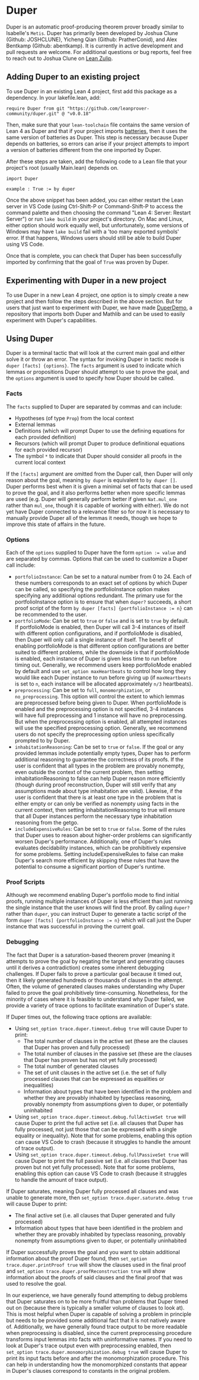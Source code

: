 # Duper

Duper is an automatic proof-producing theorem prover broadly similar to Isabelle's `Metis`. Duper has primarily been developed by Joshua Clune (Github: JOSHCLUNE), Yicheng Qian (Github: PratherConid), and Alex Bentkamp (Github: abentkamp). It is currently in active development and pull requests are welcome. For additional questions or bug reports, feel free to reach out to Joshua Clune on [Lean Zulip](https://leanprover.zulipchat.com).

## Adding Duper to an existing project

To use Duper in an existing Lean 4 project, first add this package as a dependency. In your lakefile.lean, add:

```lean
require Duper from git "https://github.com/leanprover-community/duper.git" @ "v0.0.18"
```

Then, make sure that your `lean-toolchain` file contains the same version of Lean 4 as Duper and that if your project imports [batteries](https://github.com/leanprover-community/batteries), then it uses the same version of batteries as Duper. This step is necessary because Duper depends on batteries, so errors can arise if your project attempts to import a version of batteries different from the one imported by Duper.

After these steps are taken, add the following code to a Lean file that your project's root (usually Main.lean) depends on.
```lean
import Duper

example : True := by duper
```

Once the above snippet has been added, you can either restart the Lean server in VS Code (using Ctrl-Shift-P or Command-Shift-P to access the command palette and then choosing the command "Lean 4: Server: Restart Server") or run `lake build` in your project's directory. On Mac and Linux, either option should work equally well, but unfortunately, some versions of Windows may have `lake build` fail with a 'too many exported symbols' error. If that happens, Windows users should still be able to build Duper using VS Code.

Once that is complete, you can check that Duper has been successfully imported by confirming that the goal of `True` was proven by Duper.

## Experimenting with Duper in a new project

To use Duper in a new Lean 4 project, one option is to simply create a new project and then follow the steps described in the above section. But for users that just want to experiment with Duper, we have made [DuperDemo](https://github.com/JOSHCLUNE/DuperDemo), a repository that imports both Duper and Mathlib and can be used to easily experiment with Duper's capabilities.

## Using Duper

Duper is a terminal tactic that will look at the current main goal and either solve it or throw an error. The syntax for invoking Duper in tactic mode is `duper [facts] {options}`. The `facts` argument is used to indicate which lemmas or propositions Duper should attempt to use to prove the goal, and the `options` argument is used to specify how Duper should be called.

### Facts

The `facts` supplied to Duper are separated by commas and can include:
- Hypotheses (of type `Prop`) from the local context
- External lemmas
- Definitions (which will prompt Duper to use the defining equations for each provided definition)
- Recursors (which will prompt Duper to produce definitional equations for each provided recursor)
- The symbol `*` to indicate that Duper should consider all proofs in the current local context

If the `[facts]` argument are omitted from the Duper call, then Duper will only reason about the goal, meaning `by duper` is equivalent to `by duper []`. Duper performs best when it is given a minimal set of facts that can be used to prove the goal, and it also performs better when more specific lemmas are used (e.g. Duper will generally perform better if given `Nat.mul_one` rather than `mul_one`, though it is capable of working with either). We do not yet have Duper connected to a relevance filter so for now it is necessary to manually provide Duper all of the lemmas it needs, though we hope to improve this state of affairs in the future.

### Options

Each of the `options` supplied to Duper have the form `option := value` and are separated by commas. Options that can be used to customize a Duper call include:
- `portfolioInstance`: Can be set to a natural number from 0 to 24. Each of these numbers corresponds to an exact set of options by which Duper can be called, so specifying the portfolioInstance option makes specifying any additional options redundant. The primary use for the portfolioInstance option is to ensure that when `duper?` succeeds, a short proof script of the form `by duper [facts] {portfolioInstance := n}` can be recommended to the user.
- `portfolioMode`: Can be set to `true` or `false` and is set to `true` by default. If portfolioMode is enabled, then Duper will call 3-4 instances of itself with different option configurations, and if portfolioMode is disabled, then Duper will only call a single instance of itself. The benefit of enabling portfolioMode is that different option configurations are better suited to different problems, while the downside is that if portfolioMode is enabled, each instance of Duper is given less time to run before timing out. Generally, we recommend users keep portfolioMode enabled by default and use `set_option maxHeartbeats` to control how long they would like each Duper instance to run before giving up (if `maxHeartbeats` is set to `n`, each instance will be allocated approximately `n/3` heartbeats).
- `preprocessing`: Can be set to `full`, `monomorphization`, or `no_preprocessing`. This option will control the extent to which lemmas are preprocessed before being given to Duper. When portfolioMode is enabled and the preprocessing option is not specified, 3-4 instances will have full preprocessing and 1 instance will have no preprocessing. But when the preprocessing option is enabled, all attempted instances will use the specified preprocessing option. Generally, we recommend users do not specify the preprocessing option unless specifically prompted to by Duper.
- `inhabitationReasoning`: Can be set to `true` or `false`. If the goal or any provided lemmas include potentially empty types, Duper has to perform additional reasoning to guarantee the correctness of its proofs. If the user is confident that all types in the problem are provably nonempty, even outside the context of the current problem, then setting inhabitationReasoning to false can help Duper reason more efficiently (though during proof reconstruction, Duper will still verify that any assumptions made about type inhabitation are valid). Likewise, if the user is confident that there is at least one type in the problem that is either empty or can only be verified as nonempty using facts in the current context, then setting inhabitationReasoning to true will ensure that all Duper instances perform the necessary type inhabitation reasoning from the getgo.
- `includeExpensiveRules`: Can be set to `true` or `false`. Some of the rules that Duper uses to reason about higher-order problems can significantly worsen Duper's performance. Additionally, one of Duper's rules evaluates decidability instances, which can be prohibitively expensive for some problems. Setting includeExpensiveRules to false can make Duper's search more efficient by skipping these rules that have the potential to consume a significant portion of Duper's runtime.

### Proof Scripts

Although we recommend enabling Duper's portfolio mode to find initial proofs, running multiple instances of Duper is less efficient than just running the single instance that the user knows will find the proof. By calling `duper?` rather than `duper`, you can instruct Duper to generate a tactic script of the form `duper [facts] {portfolioInstance := n}` which will call just the Duper instance that was successful in proving the current goal.

### Debugging

The fact that Duper is a saturation-based theorem prover (meaning it attempts to prove the goal by negating the target and generating clauses until it derives a contradiction) creates some inherent debugging challenges. If Duper fails to prove a particular goal because it timed out, then it likely generated hundreds or thousands of clauses in the attempt. Often, the volume of generated clauses makes understanding why Duper failed to prove the goal prohibitively time-consuming. Nonetheless, for the minority of cases where it is feasible to understand why Duper failed, we provide a variety of trace options to facilitate examination of Duper's state.

If Duper times out, the following trace options are available:
- Using `set_option trace.duper.timeout.debug true` will cause Duper to print:
    - The total number of clauses in the active set (these are the clauses that Duper has proven and fully processed)
    - The total number of clauses in the passive set (these are the clauses that Duper has proven but has not yet fully processed)
    - The total number of generated clauses
    - The set of unit clauses in the active set (i.e. the set of fully processed clauses that can be expressed as equalities or inequalities)
    - Information about types that have been identified in the problem and whether they are provably inhabited by typeclass reasoning, provably nonempty from assumptions given to duper, or potentially uninhabited
- Using `set_option trace.duper.timeout.debug.fullActiveSet true` will cause Duper to print the full active set (i.e. all clauses that Duper has fully processed, not just those that can be expressed with a single equality or inequality). Note that for some problems, enabling this option can cause VS Code to crash (because it struggles to handle the amount of trace output).
- Using `set_option trace.duper.timeout.debug.fullPassiveSet true` will cause Duper to print the full passive set (i.e. all clauses that Duper has proven but not yet fully processed). Note that for some problems, enabling this option can cause VS Code to crash (because it struggles to handle the amount of trace output).

If Duper saturates, meaning Duper fully processed all clauses and was unable to generate more, then `set_option trace.duper.saturate.debug true` will cause Duper to print:
- The final active set (i.e. all clauses that Duper generated and fully processed)
- Information about types that have been identified in the problem and whether they are provably inhabited by typeclass reasoning, provably nonempty from assumptions given to duper, or potentially uninhabited

If Duper successfully proves the goal and you want to obtain additional information about the proof Duper found, then `set_option trace.duper.printProof true` will show the clauses used in the final proof and `set_option trace.duper.proofReconstruction true` will show information about the proofs of said clauses and the final proof that was used to resolve the goal.

In our experience, we have generally found attempting to debug problems that Duper saturates on to be more fruitful than problems that Duper timed out on (because there is typically a smaller volume of clauses to look at). This is most helpful when Duper is capable of solving a problem in principle but needs to be provided some additional fact that it is not natively aware of. Additionally, we have generally found trace output to be more readable when preprocessing is disabled, since the current preprocessing procedure transforms input lemmas into facts with uninformative names. If you need to look at Duper's trace output even with preprocessing enabled, then `set_option trace.duper.monomorphization.debug true` will cause Duper to print its input facts before and after the monomorphization procedure. This can help in understanding how the monomorphized constants that appear in Duper's clauses correspond to constants in the original problem.
